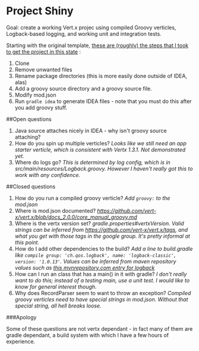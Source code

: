 # Project Shiny

Goal: create a working Vert.x projec using compiled Groovy verticles, Logback-based logging, and working unit and integration tests.

Starting with the original template, [these are (roughly) the steps that I took to get the project in this state](https://github.com/javajosh/vertx-gradle-template/commits/master) :

1. Clone
2. Remove unwanted files
3. Rename package directories (this is more easily done outside of IDEA, alas)
4. Add a groovy source directory and a groovy source file.
5. Modify mod.json
6. Run `gradle idea` to generate IDEA files - note that you must do this after you add groovy stuff.

##Open questions

1. Java source attaches nicely in IDEA - why isn't groovy source attaching?
2. How do you spin up multiple verticles? *Looks like we still need an app starter verticle, which is consistent with Vertx 1.3.1. Not demonstrated yet.*
3. Where do logs go? *This is determined by log config, which is in src/main/resources/Logback.groovy. However I haven't really got this to work with any confidence.*

##Closed questions

1. How do you run a compiled groovy verticle? *Add `groovy:` to the mod.json*
2. Where is mod.json documented?  *https://github.com/vert-x/vert.x/blob/docs_2.0.0/core_manual_groovy.md*
3. Where is the vertx version set? *gradle.properties#vertxVersion. Valid strings can be inferred from https://github.com/vert-x/vert.x/tags, and what you get with those tags in the google group. It's pretty informal at this point.*
4. How do I add other dependencies to the build? *Add a line to build.gradle like `compile group: 'ch.qos.logback', name: 'logback-classic', version: '1.0.13'`. Values can be inferred from maven repository values such as [this mvnrepository.com entry for logback](http://mvnrepository.com/artifact/ch.qos.logback/logback-classic/1.0.13)*
5. How can I run an class that has a main() in it with gradle? *I don't really want to do this; instead of a testing main, use a unit test. I would like to know for general interest though.*
6. Why does RecordParser seem to want to throw an exception? *Compiled groovy verticles need to have special strings in mod.json. Without that special string, all hell breaks loose.*



###Apology

Some of these questions are not vertx dependant - in fact many of them are gradle dependant, a build system with which I have a few hours of experience.

